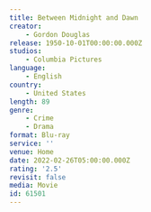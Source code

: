 ```yaml
---
title: Between Midnight and Dawn
creator:
    - Gordon Douglas
release: 1950-10-01T00:00:00.000Z
studios:
    - Columbia Pictures
language:
    - English
country:
    - United States
length: 89
genre:
    - Crime
    - Drama
format: Blu-ray
service: ''
venue: Home
date: 2022-02-26T05:00:00.000Z
rating: '2.5'
revisit: false
media: Movie
id: 61501
---
```



